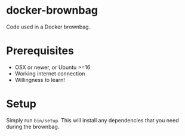 # docker-brownbag
Code used in a Docker brownbag.

# Prerequisites

- OSX or newer, or Ubuntu >=16
- Working internet connection
- Willingness to learn!

# Setup

Simply run `bin/setup`. This will install any dependencies that you need during the brownbag.
